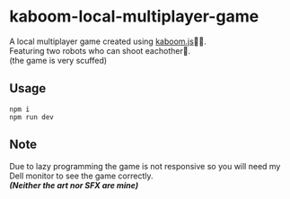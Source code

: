 # kaboom-local-multiplayer-game

A local multiplayer game created using [kaboom.js](https://kaboomjs.com/)🧨🧨.   
Featuring two robots who can shoot eachother🤖.   
(the game is very scuffed)

## Usage
```
npm i 
npm run dev
```
## Note
Due to lazy programming the game is not responsive so you will need my Dell monitor to see the game correctly.   
***(Neither the art nor SFX are mine)***
